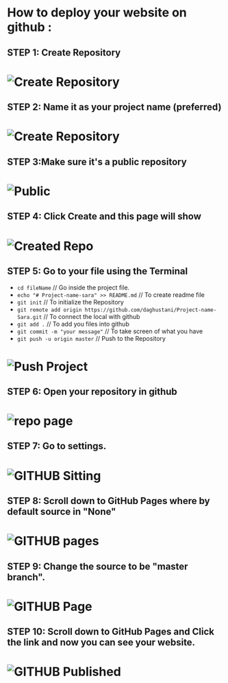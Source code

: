 # How to deploy your website on github : 
## STEP 1: Create Repository
# ![Create Repository](/images/1.png)    

## STEP 2: Name it as your project name (preferred) 
# ![Create Repository](/images/2.png)  

## STEP 3:Make sure it's a public repository
   # ![Public](/images/public.png)  

      
## STEP 4: Click Create and this page will show
  # ![Created Repo](/images/repo-page.png)

## STEP 5: Go to your file using the Terminal
- `cd fileName` // Go inside the project file. 
- `echo "# Project-name-sara" >> README.md` // To create readme file
- `git init` // To initialize the Repository
- `git remote add origin https://github.com/daghustani/Project-name-Sara.git` // To connect the local with github
- `git add .` // To add you files into github
- `git commit -m "your message"` // To take screen of what you have
- `git push -u origin master` // Push to the Repository

 # ![Push Project](/images/command.png)
    
## STEP 6: Open your repository in github
 # ![repo page](/images/repopage.png)

## STEP 7: Go to settings. 
# ![GITHUB Sitting](/images/settings.png)       

## STEP 8: Scroll down to GitHub Pages where by default source in "None" 
# ![GITHUB pages](/images/github-pages.png)  

## STEP 9: Change the source to be "master branch". 
 # ![GITHUB Page](/images/master.png)       
    
## STEP 10: Scroll down to GitHub Pages and Click the link and now you can see your website.
 # ![GITHUB Published](/images/published-ready.png)
     
